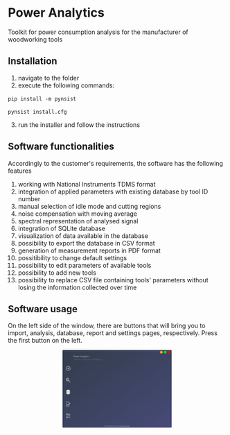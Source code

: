 # Power Analytics
Toolkit for power consumption analysis for the manufacturer of woodworking tools

## Installation
1) navigate to the folder
2) execute the following commands:
```
pip install -m pynsist 
```
```
pynsist install.cfg
```
3) run the installer and follow the instructions

## Software functionalities
Accordingly to the customer's requirements, the software has the following features
1) working with National Instruments TDMS format
2) integration of applied parameters with existing database by tool ID number
3) manual selection of idle mode and cutting regions
4) noise compensation with moving average
5) spectral representation of analysed signal
6) integration of SQLite database
7) visualization of data available in the database
8) possibility to export the database in CSV format
9) generation of measurement reports in PDF format
10) possitibility to change default settings
11) possibility to edit parameters of available tools
12) possibility to add new tools
13) possibility to replace CSV file containing tools' parameters without losing the information collected over time

## Software usage
On the left side of the window, there are buttons that will bring you to import, analysis, database, report and settings pages, respectively. Press the first button on the left.
<p align="center">
  <img width="50%" height="50%" src="https://github.com/daniellechowicz/Power-Analytics/blob/main/img/main.png">
</p>

